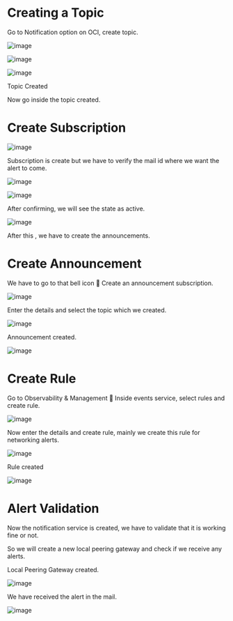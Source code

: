# Creating a Topic

Go to Notification option on OCI, create topic.

![image](https://github.com/user-attachments/assets/8acebcfe-e36c-4ae5-8c6c-e388d98f983e)

![image](https://github.com/user-attachments/assets/39e28ca7-7958-4389-99ee-14a8b3b14c77)

![image](https://github.com/user-attachments/assets/c8df10e7-2818-4578-8210-b0cb90e3fcfd)

Topic Created

Now go inside the topic created.

# Create Subscription

![image](https://github.com/user-attachments/assets/a61f6210-4076-4916-bf25-4060738cfe44)

Subscription is create but we have to verify the mail id where we want the alert to come.

![image](https://github.com/user-attachments/assets/aa5f0a09-fc13-40c0-b638-6b4b8ea8df03)

![image](https://github.com/user-attachments/assets/34aa4140-f190-43ad-b87c-c4f26c172cf7)

After confirming, we will see the state as active.

![image](https://github.com/user-attachments/assets/1c08e9bb-9bee-4280-b372-88a26d30c3ae)

After this , we have to create the announcements.

# Create Announcement

We have to go to that bell icon  Create an announcement subscription.

![image](https://github.com/user-attachments/assets/39dd491c-3929-4dc5-9f10-359b52dec434)

Enter the details and select the topic which we created.

![image](https://github.com/user-attachments/assets/cdd4b715-0f23-494f-b392-ecbe73946922)

Announcement created.

![image](https://github.com/user-attachments/assets/78688ca4-103d-4cae-a81d-1b7cadbc9c59)

# Create Rule

Go to Observability & Management  Inside events service, select rules and create rule.

![image](https://github.com/user-attachments/assets/16b3cbba-ed8d-45d7-9979-499cc8acd767)

Now enter the details and create rule, mainly we create this rule for networking alerts. 

![image](https://github.com/user-attachments/assets/f09748ce-91c4-4af3-882e-f759c6b57b33)

Rule created

![image](https://github.com/user-attachments/assets/4c9d41e9-452d-40c8-93b3-42218a04c145)

# Alert Validation

Now the notification service is created, we have to validate that it is working fine or not.

So we will create a new local peering gateway and check if we receive any alerts.

Local Peering Gateway created.

![image](https://github.com/user-attachments/assets/12f9463c-9272-4ba4-8807-6949b71236e0)

We have received the alert in the mail.

![image](https://github.com/user-attachments/assets/6b873de0-235e-46da-a957-a491dbde2c5d)

